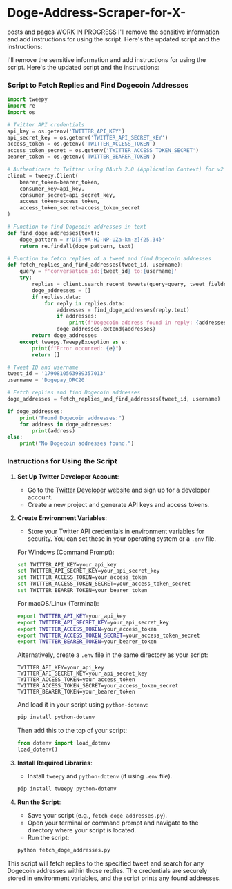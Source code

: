 # Doge-Address-Scraper-for-X-
posts and pages
WORK IN PROGRESS 
I'll remove the sensitive information and add instructions for using the script. Here's the updated script and the instructions:

I'll remove the sensitive information and add instructions for using the script. Here's the updated script and the instructions:

### Script to Fetch Replies and Find Dogecoin Addresses

```python
import tweepy
import re
import os

# Twitter API credentials
api_key = os.getenv('TWITTER_API_KEY')
api_secret_key = os.getenv('TWITTER_API_SECRET_KEY')
access_token = os.getenv('TWITTER_ACCESS_TOKEN')
access_token_secret = os.getenv('TWITTER_ACCESS_TOKEN_SECRET')
bearer_token = os.getenv('TWITTER_BEARER_TOKEN')

# Authenticate to Twitter using OAuth 2.0 (Application Context) for v2 endpoints
client = tweepy.Client(
    bearer_token=bearer_token,
    consumer_key=api_key,
    consumer_secret=api_secret_key,
    access_token=access_token,
    access_token_secret=access_token_secret
)

# Function to find Dogecoin addresses in text
def find_doge_addresses(text):
    doge_pattern = r'D[5-9A-HJ-NP-UZa-km-z]{25,34}'
    return re.findall(doge_pattern, text)

# Function to fetch replies of a tweet and find Dogecoin addresses
def fetch_replies_and_find_addresses(tweet_id, username):
    query = f'conversation_id:{tweet_id} to:{username}'
    try:
        replies = client.search_recent_tweets(query=query, tweet_fields=['conversation_id', 'author_id', 'created_at', 'text'], max_results=100)
        doge_addresses = []
        if replies.data:
            for reply in replies.data:
                addresses = find_doge_addresses(reply.text)
                if addresses:
                    print(f"Dogecoin address found in reply: {addresses}")
                doge_addresses.extend(addresses)
        return doge_addresses
    except tweepy.TweepyException as e:
        print(f"Error occurred: {e}")
        return []

# Tweet ID and username
tweet_id = '1790810563989357013'
username = 'Dogepay_DRC20'

# Fetch replies and find Dogecoin addresses
doge_addresses = fetch_replies_and_find_addresses(tweet_id, username)

if doge_addresses:
    print("Found Dogecoin addresses:")
    for address in doge_addresses:
        print(address)
else:
    print("No Dogecoin addresses found.")
```

### Instructions for Using the Script

1. **Set Up Twitter Developer Account**:
    - Go to the [Twitter Developer website](https://developer.twitter.com/en) and sign up for a developer account.
    - Create a new project and generate API keys and access tokens.

2. **Create Environment Variables**:
    - Store your Twitter API credentials in environment variables for security. You can set these in your operating system or a `.env` file.

    For Windows (Command Prompt):
    ```bash
    set TWITTER_API_KEY=your_api_key
    set TWITTER_API_SECRET_KEY=your_api_secret_key
    set TWITTER_ACCESS_TOKEN=your_access_token
    set TWITTER_ACCESS_TOKEN_SECRET=your_access_token_secret
    set TWITTER_BEARER_TOKEN=your_bearer_token
    ```

    For macOS/Linux (Terminal):
    ```bash
    export TWITTER_API_KEY=your_api_key
    export TWITTER_API_SECRET_KEY=your_api_secret_key
    export TWITTER_ACCESS_TOKEN=your_access_token
    export TWITTER_ACCESS_TOKEN_SECRET=your_access_token_secret
    export TWITTER_BEARER_TOKEN=your_bearer_token
    ```

    Alternatively, create a `.env` file in the same directory as your script:
    ```
    TWITTER_API_KEY=your_api_key
    TWITTER_API_SECRET_KEY=your_api_secret_key
    TWITTER_ACCESS_TOKEN=your_access_token
    TWITTER_ACCESS_TOKEN_SECRET=your_access_token_secret
    TWITTER_BEARER_TOKEN=your_bearer_token
    ```

    And load it in your script using `python-dotenv`:
    ```bash
    pip install python-dotenv
    ```

    Then add this to the top of your script:
    ```python
    from dotenv import load_dotenv
    load_dotenv()
    ```

3. **Install Required Libraries**:
    - Install `tweepy` and `python-dotenv` (if using `.env` file).

    ```bash
    pip install tweepy python-dotenv
    ```

4. **Run the Script**:
    - Save your script (e.g., `fetch_doge_addresses.py`).
    - Open your terminal or command prompt and navigate to the directory where your script is located.
    - Run the script:

    ```bash
    python fetch_doge_addresses.py
    ```

This script will fetch replies to the specified tweet and search for any Dogecoin addresses within those replies. The credentials are securely stored in environment variables, and the script prints any found addresses.
